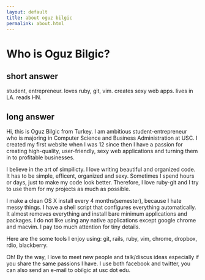 ```yaml
---
layout: default
title: about oguz bilgic
permalink: about.html
---
```


# Who is Oguz Bilgic?

## short answer

student, entrepreneur. loves ruby, git, vim. creates sexy web apps. lives in LA. reads HN.

## long answer

Hi, this is Oguz Bilgic from Turkey. I am ambitious student-entrepreneur who is majoring in Computer Science and Business Administration at USC. I created my first website when I was 12 since then I have a passion for creating high-quality, user-friendly, sexy web applications and turning them in to profitable businesses.

I believe in the art of simpilicty. I love writing beautiful and organized code. It has to be simple, efficent, organized and sexy. Sometimes I spend hours or days, just to make my code look better. Therefore, I love ruby-git and I try to use them for my projects as much as possible.  

I make a clean OS X install every 4 months(semester), because I hate messy things. I have a shell script that configures everything automatically. It almost removes everything and install bare minimum applications and packages. I do not like using any native applications except google chrome and macvim. I pay too much attention for tiny details.

Here are the some tools I enjoy using: git, rails, ruby, vim, chrome, dropbox, rdio, blackberry.

Oh! By the way, I love to meet new people and talk/discus ideas especially if you share the same passions I have. I use both facebook and twitter, you can also send an e-mail to obilgic at usc dot edu.
